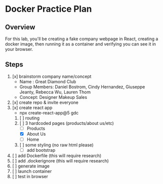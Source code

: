 # Docker Practice Plan
## Overview
For this lab, you'll be creating a fake company webpage in React, creating a docker image, then running it as a container and verifying you can see it in your browser.
## Steps
1. [x] brainstorm company name/concept
   - Name : Great Diamond Club
   - Group Members: Daniel Bostrom, Cindy Hernandez, Giuseppe Jeanty, Rebecca Wu, Lauren Thom
   - Concept: Designer Makeup Sales
1. [x] create repo & invite everyone
1. [x] create react app
   - npx create-react-app@5 gdc
   1. [ ] routing
   1. [ ] 3 hardcoded pages (products/about us/etc)
      - [ ] Products
      - [x] About Us
      - [ ] Home
   1. [ ] some styling (no raw html please)
      - [ ] add bootstrap
1. [ ] add Dockerfile       (this will require research)
1. [ ] add .dockerignore    (this will require research)
1. [ ] generate image
1. [ ] launch container
1. [ ] test in browser
